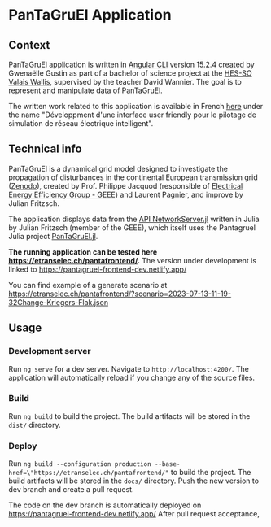 # PanTaGruEl Application

## Context

PanTaGruEl application is written in [Angular CLI](https://github.com/angular/angular-cli) version 15.2.4 created by Gwenaëlle Gustin as part of a bachelor of science project at the [HES-SO Valais Wallis](https://www.hevs.ch/fr/hautes-ecoles/haute-ecole-de-gestion/informatique-de-gestion/formation-bachelor-en-informatique-de-gestion-200049), supervised by the teacher David Wannier. The goal is to represent and manipulate data of PanTaGruEl.

The written work related to this application is available in French [here](https://sonar.rero.ch/hesso/documents/326901) under the name "Développment d'une interface user friendly pour le pilotage de simulation de réseau électrique intelligent".

## Technical info

PanTaGruEl is a dynamical grid model designed to investigate the propagation of disturbances in the continental European transmission grid ([Zenodo](https://zenodo.org/record/2642175#.ZFYm-HZBy3D)), created by Prof. Philippe Jacquod (responsible of [Electrical Energy Efficiency Group - GEEE](https://etranselec.ch/)) and Laurent Pagnier, and improve by Julian Fritzsch.

The application displays data from the [API NetworkServer.jl](https://github.com/julianfritzsch/NetworkServer.jl) written in Julia by Julian Fritzsch (member of the GEEE), which itself uses the Pantagruel Julia project [PanTaGruEl.jl](https://github.com/laurentpagnier/pantagruel.jl).


**The running application can be tested here https://etranselec.ch/pantafrontend/.**
The version under development is linked to https://pantagruel-frontend-dev.netlify.app/

You can find example of a generate scenario at https://etranselec.ch/pantafrontend/?scenario=2023-07-13-11-19-32Change-Kriegers-Flak.json

## Usage

### Development server

Run `ng serve` for a dev server. Navigate to `http://localhost:4200/`. The application will automatically reload if you change any of the source files.

### Build
Run `ng build` to build the project. The build artifacts will be stored in the `dist/` directory.


### Deploy
Run `ng build --configuration production --base-href=\"https://etranselec.ch/pantafrontend/"` to build the project. The build artifacts will be stored in the `docs/` directory. Push the new version to dev branch and create a pull request.

The code on the dev branch is automatically deployed on https://pantagruel-frontend-dev.netlify.app/
After pull request acceptance, 

